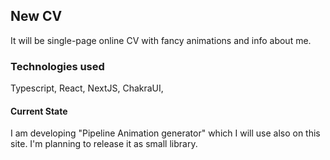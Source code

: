 ## New CV

It will be single-page online CV with fancy animations and info about me.

### Technologies used

Typescript, React, NextJS, ChakraUI,

#### Current State

I am developing "Pipeline Animation generator" which I will use also on this site. I'm planning to release it as small library.

